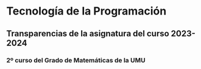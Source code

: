 # Tecnología de la Programación
## Transparencias de la asignatura del curso 2023-2024

### 2º curso del Grado de Matemáticas de la UMU

